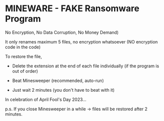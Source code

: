 # MINEWARE - FAKE Ransomware Program

No Encryption, No Data Corruption, No Money Demand)

It only renames maximum 5 files, no encryption whatsoever (NO encryption code in the code)

To restore the file,

* Delete the extension at the end of each file individually (if the program is out of order)

* Beat Minesweeper (recommended, auto-run)

* Just wait 2 minutes (you don't have to beat with it)

In celebration of April Fool's Day 2023...

p.s. If you close Minesweeper in a while -> files will be restored after 2 minutes.
